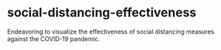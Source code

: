 # social-distancing-effectiveness
Endeavoring to visualize the effectiveness of social distancing measures against the COVID-19 pandemic.
